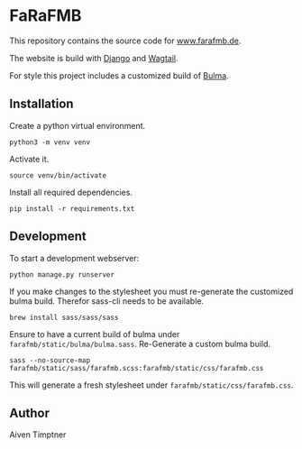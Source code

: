 # FaRaFMB

This repository contains the source code for www.farafmb.de.

The website is build with [Django](https://www.djangoproject.com/) and [Wagtail](https://wagtail.org/).

For style this project includes a customized build of [Bulma](https://bulma.io/). 

## Installation

Create a python virtual environment.

```shell
python3 -m venv venv
```

Activate it.

```shell
source venv/bin/activate
```

Install all required dependencies.

```shell
pip install -r requirements.txt
```

## Development

To start a development webserver:

```shell
python manage.py runserver
```

If you make changes to the stylesheet you must re-generate the customized bulma build.
Therefor sass-cli needs to be available.

```shell
brew install sass/sass/sass
```

Ensure to have a current build of bulma under `farafmb/static/bulma/bulma.sass`.
Re-Generate a custom bulma build.

```shell
sass --no-source-map farafmb/static/sass/farafmb.scss:farafmb/static/css/farafmb.css
```

This will generate a fresh stylesheet under `farafmb/static/css/farafmb.css`.

## Author

Aiven Timptner
